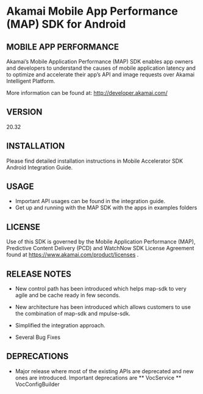 Akamai Mobile App Performance (MAP) SDK for Android
===================================================


MOBILE APP PERFORMANCE
--------------------
Akamai’s Mobile Application Performance (MAP) SDK enables app owners and developers to 
understand the causes of mobile application latency and to optimize and accelerate their
app’s API and image requests over Akamai Intelligent Platform.


More information can be found at: http://developer.akamai.com/


VERSION
--------------------
20.32


INSTALLATION
--------------------
Please find detailed installation instructions in Mobile Accelerator SDK Android Integration
Guide.

USAGE
--------------------
* Important API usages can be found in the integration guide.
* Get up and running with the MAP SDK with the apps in examples folders

LICENSE
--------------------
Use of this SDK is governed by the Mobile Application Performance (MAP), Predictive
Content Delivery (PCD) and WatchNow SDK License Agreement found at
https://www.akamai.com/product/licenses .

RELEASE NOTES
--------------------
* New control path has been introduced which helps map-sdk to very agile and be cache ready in few seconds.
* New architecture has been introduced which allows customers to use the combination of map-sdk and mpulse-sdk.
* Simplified the integration approach.


* Several Bug Fixes

DEPRECATIONS
--------------------
* Major release where most of the existing APIs are deprecated and new ones are introduced.
  Important deprecations are
    ** VocService
    ** VocConfigBuilder

